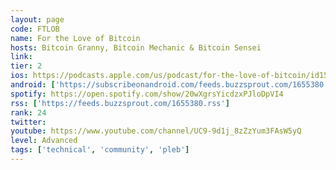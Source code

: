 ```yaml
---
layout: page
code: FTLOB
name: For the Love of Bitcoin
hosts: Bitcoin Granny, Bitcoin Mechanic & Bitcoin Sensei
link: 
tier: 2
ios: https://podcasts.apple.com/us/podcast/for-the-love-of-bitcoin/id1551683632
android: ['https://subscribeonandroid.com/feeds.buzzsprout.com/1655380.rss']
spotify: https://open.spotify.com/show/20wXgrsYicdzxPJloDpVI4
rss: ['https://feeds.buzzsprout.com/1655380.rss']
rank: 24
twitter: 
youtube: https://www.youtube.com/channel/UC9-9d1j_8zZzYum3FAsW5yQ
level: Advanced
tags: ['technical', 'community', 'pleb']
---
```

